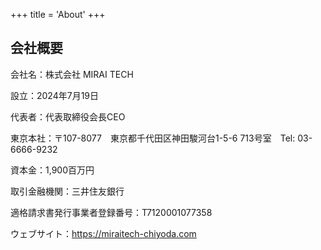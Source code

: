 +++
title = 'About'
+++

## 会社概要

会社名：株式会社 MIRAI TECH

設立：2024年7月19日

代表者：代表取締役会長CEO

東京本社：〒107-8077　東京都千代田区神田駿河台1-5-6 713号室　Tel: 03-6666-9232

資本金：1,900百万円

取引金融機関：三井住友銀行

適格請求書発行事業者登録番号：T7120001077358

ウェブサイト：https://miraitech-chiyoda.com
